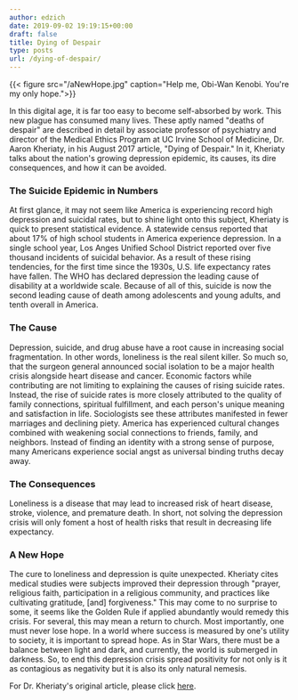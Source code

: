 ```yaml
---
author: edzich
date: 2019-09-02 19:19:15+00:00
draft: false
title: Dying of Despair
type: posts
url: /dying-of-despair/
---
```


{{< figure src="/aNewHope.jpg" caption="Help me, Obi-Wan Kenobi. You're my only hope.">}}






In this digital age, it is far too easy to become self-absorbed by work. This new plague has consumed many lives. These aptly named "deaths of despair" are described in detail by associate professor of psychiatry and director of the Medical Ethics Program at UC Irvine School of Medicine, Dr. Aaron Kheriaty, in his August 2017 article, "Dying of Despair." In it, Kheriaty talks about the nation's growing depression epidemic, its causes, its dire consequences, and how it can be avoided.  







### The Suicide Epidemic in Numbers 







At first glance, it may not seem like America is experiencing record high depression and suicidal rates, but to shine light onto this subject, Kheriaty is quick to present statistical evidence. A statewide census reported that about 17% of high school students in America experience depression.  In a single school year, Los Anges Unified School District reported over five thousand incidents of suicidal behavior. As a result of these rising tendencies, for the first time since the 1930s, U.S. life expectancy rates have fallen. The WHO has declared depression the leading cause of disability at a worldwide scale. Because of all of this, suicide is now the second leading cause of death among adolescents and young adults, and tenth overall in America. 







### The Cause 







Depression, suicide, and drug abuse have a root cause in increasing social fragmentation. In other words, loneliness is the real silent killer. So much so, that the surgeon general announced social isolation to be a major health crisis alongside heart disease and cancer. Economic factors while contributing are not limiting to explaining the causes of rising suicide rates. Instead, the rise of suicide rates is more closely attributed to the quality of family connections, spiritual fulfillment, and each person's unique meaning and satisfaction in life. Sociologists see these attributes manifested in fewer marriages and declining piety. America has experienced cultural changes combined with weakening social connections to friends, family, and neighbors. Instead of finding an identity with a strong sense of purpose, many Americans experience social angst as universal binding truths decay away. 







### The Consequences 







Loneliness is a disease that may lead to increased risk of heart disease, stroke, violence, and premature death. In short, not solving the depression crisis will only foment a host of health risks that result in decreasing life expectancy.  







### A New Hope







The cure to loneliness and depression is quite unexpected. Kheriaty cites medical studies were subjects improved their depression through "prayer, religious faith, participation in a religious community, and practices like cultivating gratitude, [and] forgiveness." This may come to no surprise to some, it seems like the Golden Rule if applied abundantly would remedy this crisis. For several, this may mean a return to church. Most importantly, one must never lose hope. In a world where success is measured by one's utility to society, it is important to spread hope. As in Star Wars, there must be a balance between light and dark, and currently, the world is submerged in darkness. So, to end this depression crisis spread positivity for not only is it as contagious as negativity but it is also its only natural nemesis.  







For Dr. Kheriaty's original article, please click [here](https://www.firstthings.com/article/2017/08/dying-of-despair).



